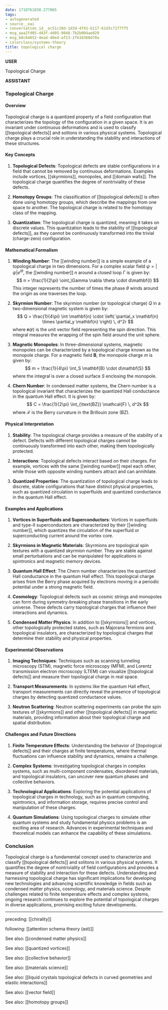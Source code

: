 ```yaml
---
date: 1718761038.277065
tags:
- autogenerated
- source__oai
- conversation_id__ec51c10d-1d3d-4f41-b117-61d3c71f7ff5
- msg_aaa2fd05-d43f-4d05-9048-7b2b004ae029
- msg_b0c64052-4ead-40ed-af23-2f634360d70a
- colorclass/systems-theory
title: topological charge
---
```


**USER**

Topological Charge


**ASSISTANT**

### Topological Charge

#### Overview

Topological charge is a quantized property of a field configuration that characterizes the topology of the configuration in a given space. It is an invariant under continuous deformations and is used to classify [[topological defects]] and solitons in various physical systems. Topological charge plays a crucial role in understanding the stability and interactions of these structures.

#### Key Concepts

1. **Topological Defects**:
   Topological defects are stable configurations in a field that cannot be removed by continuous deformations. Examples include vortices, [[skyrmions]], monopoles, and [[domain walls]]. The topological charge quantifies the degree of nontriviality of these defects.

2. **Homotopy Groups**:
   The classification of [[topological defects]] is often done using homotopy groups, which describe the mappings from one space to another. The topological charge is related to the homotopy class of the mapping.

3. **Quantization**:
   The topological charge is quantized, meaning it takes on discrete values. This quantization leads to the stability of [[topological defects]], as they cannot be continuously transformed into the trivial (charge-zero) configuration.

#### Mathematical Formalism

1. **Winding Number**:
   The [[winding number]] is a simple example of a topological charge in two dimensions. For a complex scalar field $\psi = |\psi| e^{i\theta}$, the [[winding number]] $n$ around a closed loop $\Gamma$ is given by:
   $$ n = \frac{1}{2\pi} \oint_\Gamma \nabla \theta \cdot d\mathbf{l} $$
   This integer represents the number of times the phase $\theta$ winds around the origin as one traverses the loop.

2. **Skyrmion Number**:
   The skyrmion number (or topological charge) $Q$ in a two-dimensional magnetic system is given by:
   $$ Q = \frac{1}{4\pi} \int \mathbf{n} \cdot \left( \partial_x \mathbf{n} \times \partial_y \mathbf{n} \right) \, d^2r $$
   where $\mathbf{n}(\mathbf{r})$ is the unit vector field representing the spin direction. This integral measures the wrapping of the spin field around the unit sphere.

3. **Magnetic Monopoles**:
   In three-dimensional systems, magnetic monopoles can be characterized by a topological charge known as the monopole charge. For a magnetic field $\mathbf{B}$, the monopole charge $m$ is given by:
   $$ m = \frac{1}{4\pi} \int_S \mathbf{B} \cdot d\mathbf{S} $$
   where the integral is over a closed surface $S$ enclosing the monopole.

4. **Chern Number**:
   In condensed matter systems, the Chern number is a topological invariant that characterizes the quantized Hall conductance in the quantum Hall effect. It is given by:
   $$ C = \frac{1}{2\pi} \int_{\text{BZ}} \mathcal{F} \, d^2k $$
   where $\mathcal{F}$ is the Berry curvature in the Brillouin zone (BZ).

#### Physical Interpretation

1. **Stability**:
   The topological charge provides a measure of the stability of a defect. Defects with different topological charges cannot be continuously transformed into each other, making them topologically protected.

2. **Interactions**:
   Topological defects interact based on their charges. For example, vortices with the same [[winding number]] repel each other, while those with opposite winding numbers attract and can annihilate.

3. **Quantized Properties**:
   The quantization of topological charge leads to discrete, stable configurations that have distinct physical properties, such as quantized circulation in superfluids and quantized conductance in the quantum Hall effect.

#### Examples and Applications

1. **Vortices in Superfluids and Superconductors**:
   Vortices in superfluids and type-II superconductors are characterized by their [[winding number]], which quantizes the circulation of the superfluid or superconducting current around the vortex core.

2. **Skyrmions in Magnetic Materials**:
   Skyrmions are topological spin textures with a quantized skyrmion number. They are stable against small perturbations and can be manipulated for applications in spintronics and magnetic memory devices.

3. **Quantum Hall Effect**:
   The Chern number characterizes the quantized Hall conductance in the quantum Hall effect. This topological charge arises from the Berry phase acquired by electrons moving in a periodic potential under a strong magnetic field.

4. **Cosmology**:
   Topological defects such as cosmic strings and monopoles can form during symmetry-breaking phase transitions in the early universe. These defects carry topological charges that influence their interactions and dynamics.

5. **Condensed Matter Physics**:
   In addition to [[skyrmions]] and vortices, other topologically protected states, such as Majorana fermions and topological insulators, are characterized by topological charges that determine their stability and physical properties.

#### Experimental Observations

1. **Imaging Techniques**:
   Techniques such as scanning tunneling microscopy (STM), magnetic force microscopy (MFM), and Lorentz transmission electron microscopy (LTEM) can visualize [[topological defects]] and measure their topological charge in real space.

2. **Transport Measurements**:
   In systems like the quantum Hall effect, transport measurements can directly reveal the presence of topological charges by detecting quantized conductance values.

3. **Neutron Scattering**:
   Neutron scattering experiments can probe the spin textures of [[skyrmions]] and other [[topological defects]] in magnetic materials, providing information about their topological charge and spatial distribution.

#### Challenges and Future Directions

1. **Finite Temperature Effects**:
   Understanding the behavior of [[topological defects]] and their charges at finite temperatures, where thermal fluctuations can influence stability and dynamics, remains a challenge.

2. **Complex Systems**:
   Investigating topological charges in complex systems, such as multi-component condensates, disordered materials, and topological insulators, can uncover new quantum phases and collective behaviors.

3. **Technological Applications**:
   Exploring the potential applications of topological charges in technology, such as in quantum computing, spintronics, and information storage, requires precise control and manipulation of these charges.

4. **Quantum Simulations**:
   Using topological charges to simulate other quantum systems and study fundamental physics problems is an exciting area of research. Advances in experimental techniques and theoretical models can enhance the capability of these simulations.

### Conclusion

Topological charge is a fundamental concept used to characterize and classify [[topological defects]] and solitons in various physical systems. It quantifies the degree of nontriviality of field configurations and provides a measure of stability and interaction for these defects. Understanding and harnessing topological charge has significant implications for developing new technologies and advancing scientific knowledge in fields such as condensed matter physics, cosmology, and materials science. Despite challenges related to finite temperature effects and complex systems, ongoing research continues to explore the potential of topological charges in diverse applications, promising exciting future developments.


---

preceding: [[chirality]]  


following: [[attention schema theory (ast)]]

See also: [[condensed matter physics]]


See also: [[quantized vortices]]


See also: [[collective behavior]]


See also: [[materials science]]


See also: [[liquid crystals topological defects in curved geometries and elastic interactions]]


See also: [[vector field]]


See also: [[homotopy groups]]